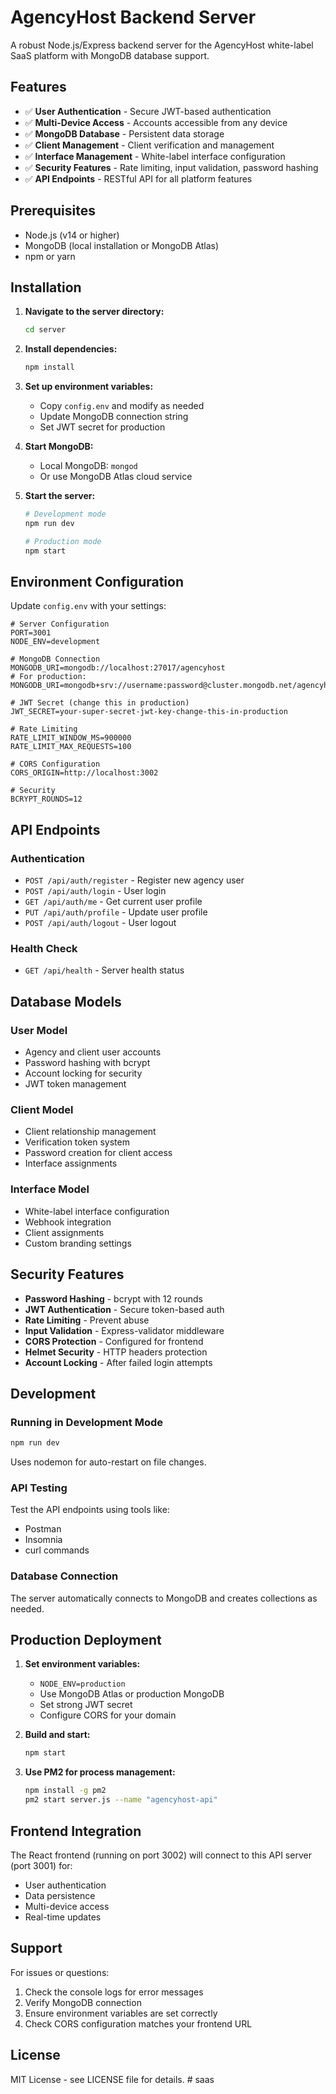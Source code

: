 # AgencyHost Backend Server

A robust Node.js/Express backend server for the AgencyHost white-label SaaS platform with MongoDB database support.

## Features

- ✅ **User Authentication** - Secure JWT-based authentication
- ✅ **Multi-Device Access** - Accounts accessible from any device
- ✅ **MongoDB Database** - Persistent data storage
- ✅ **Client Management** - Client verification and management
- ✅ **Interface Management** - White-label interface configuration
- ✅ **Security Features** - Rate limiting, input validation, password hashing
- ✅ **API Endpoints** - RESTful API for all platform features

## Prerequisites

- Node.js (v14 or higher)
- MongoDB (local installation or MongoDB Atlas)
- npm or yarn

## Installation

1. **Navigate to the server directory:**
   ```bash
   cd server
   ```

2. **Install dependencies:**
   ```bash
   npm install
   ```

3. **Set up environment variables:**
   - Copy `config.env` and modify as needed
   - Update MongoDB connection string
   - Set JWT secret for production

4. **Start MongoDB:**
   - Local MongoDB: `mongod`
   - Or use MongoDB Atlas cloud service

5. **Start the server:**
   ```bash
   # Development mode
   npm run dev
   
   # Production mode
   npm start
   ```

## Environment Configuration

Update `config.env` with your settings:

```env
# Server Configuration
PORT=3001
NODE_ENV=development

# MongoDB Connection
MONGODB_URI=mongodb://localhost:27017/agencyhost
# For production: MONGODB_URI=mongodb+srv://username:password@cluster.mongodb.net/agencyhost

# JWT Secret (change this in production)
JWT_SECRET=your-super-secret-jwt-key-change-this-in-production

# Rate Limiting
RATE_LIMIT_WINDOW_MS=900000
RATE_LIMIT_MAX_REQUESTS=100

# CORS Configuration
CORS_ORIGIN=http://localhost:3002

# Security
BCRYPT_ROUNDS=12
```

## API Endpoints

### Authentication
- `POST /api/auth/register` - Register new agency user
- `POST /api/auth/login` - User login
- `GET /api/auth/me` - Get current user profile
- `PUT /api/auth/profile` - Update user profile
- `POST /api/auth/logout` - User logout

### Health Check
- `GET /api/health` - Server health status

## Database Models

### User Model
- Agency and client user accounts
- Password hashing with bcrypt
- Account locking for security
- JWT token management

### Client Model
- Client relationship management
- Verification token system
- Password creation for client access
- Interface assignments

### Interface Model
- White-label interface configuration
- Webhook integration
- Client assignments
- Custom branding settings

## Security Features

- **Password Hashing** - bcrypt with 12 rounds
- **JWT Authentication** - Secure token-based auth
- **Rate Limiting** - Prevent abuse
- **Input Validation** - Express-validator middleware
- **CORS Protection** - Configured for frontend
- **Helmet Security** - HTTP headers protection
- **Account Locking** - After failed login attempts

## Development

### Running in Development Mode
```bash
npm run dev
```
Uses nodemon for auto-restart on file changes.

### API Testing
Test the API endpoints using tools like:
- Postman
- Insomnia
- curl commands

### Database Connection
The server automatically connects to MongoDB and creates collections as needed.

## Production Deployment

1. **Set environment variables:**
   - `NODE_ENV=production`
   - Use MongoDB Atlas or production MongoDB
   - Set strong JWT secret
   - Configure CORS for your domain

2. **Build and start:**
   ```bash
   npm start
   ```

3. **Use PM2 for process management:**
   ```bash
   npm install -g pm2
   pm2 start server.js --name "agencyhost-api"
   ```

## Frontend Integration

The React frontend (running on port 3002) will connect to this API server (port 3001) for:
- User authentication
- Data persistence
- Multi-device access
- Real-time updates

## Support

For issues or questions:
1. Check the console logs for error messages
2. Verify MongoDB connection
3. Ensure environment variables are set correctly
4. Check CORS configuration matches your frontend URL

## License

MIT License - see LICENSE file for details. # saas

